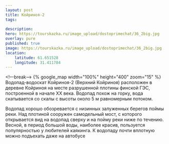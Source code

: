 ```yaml
---
layout: post
title: Койриноя-2 
tags:
  
description: 
hero: https://tourskazka.ru/image_upload/dostoprimechat/36_2big.jpg
overlay: pure
published: true
image: https://tourskazka.ru/image_upload/dostoprimechat/36_2big.jpg
location:
    latitude: 61.651528
    longitude: 31.411784
---
```

<!–-break-–>
{% google_map width="100%" height="400" zoom="15" %}
Водопад-водоскат Койриноя-2 (Верхний Койриноя) расположен в деревне Койриноя на месте разрушенной
плотины финской ГЭС, построенной в начале XX века. Водопад похож на горку, вода скатывается со скалы
с высоты около 5 м равномерным потоком. 

Водопад хорошо обозревается с низинных залуженных берегов
поймы реки. Над плотиной сооружен самодельный мост, с которого открывается вид на водопад сверху и на
пойму реки ниже по течению. Весной, в период большой воды, наиболее красив, пользуется популярностью
у любителей каякинга. К водопаду почти вплотную можно подъехать даже на автобусе 